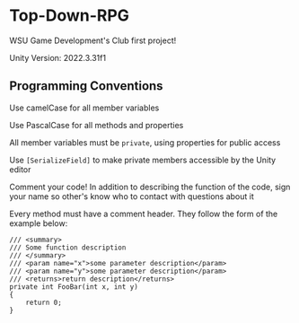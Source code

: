 # Top-Down-RPG
WSU Game Development's Club first project!

Unity Version: 2022.3.31f1

## Programming Conventions

Use camelCase for all member variables

Use PascalCase for all methods and properties

All member variables must be `private`, using properties for public access

Use `[SerializeField]` to make private members accessible by the Unity editor

Comment your code! In addition to describing the function of the code, sign your name so other's know who to contact with questions about it

Every method must have a comment header. They follow the form of the example below:

    /// <summary>
    /// Some function description
    /// </summary>
    /// <param name="x">some parameter description</param>
    /// <param name="y">some parameter description</param>
    /// <returns>return description</returns>
    private int FooBar(int x, int y)
    {
        return 0;
    }
